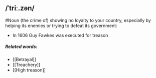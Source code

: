 ## /ˈtriː.zən/  
#Noun
(the crime of) showing no loyalty to your country, especially by helping its enemies or trying to defeat its government:

- In 1606 Guy Fawkes was executed for treason

##### Related words:
- [[Betrayal]]
- [[Treachery]]
- [[High treason]]